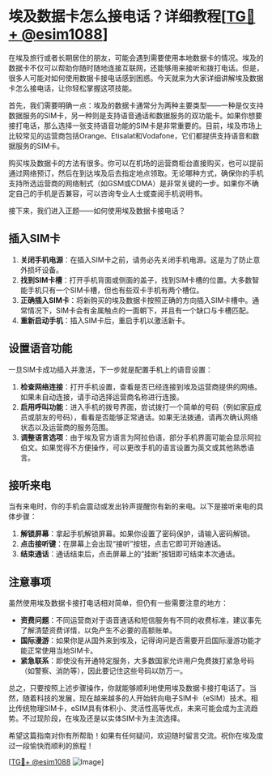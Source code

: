 # 埃及数据卡怎么接电话？详细教程[[TG💪+ @esim1088](https://t.me/s/esim1088)]

在埃及旅行或者长期居住的朋友，可能会遇到需要使用本地数据卡的情况。埃及的数据卡不仅可以帮助你随时随地连接互联网，还能够用来接听和拨打电话。但是，很多人可能对如何使用数据卡接电话感到困惑。今天就来为大家详细讲解埃及数据卡怎么接电话，让你轻松掌握这项技能。

首先，我们需要明确一点：埃及的数据卡通常分为两种主要类型——一种是仅支持数据服务的SIM卡，另一种则是支持语音通话和数据服务的双功能卡。如果你想要接打电话，那么选择一张支持语音功能的SIM卡是非常重要的。目前，埃及市场上比较常见的运营商包括Orange、Etisalat和Vodafone，它们都提供支持语音和数据服务的SIM卡。

购买埃及数据卡的方法有很多。你可以在机场的运营商柜台直接购买，也可以提前通过网络预订，然后在到达埃及后去指定地点领取。无论哪种方式，确保你的手机支持所选运营商的网络制式（如GSM或CDMA）是非常关键的一步。如果你不确定自己的手机是否兼容，可以咨询专业人士或查阅手机说明书。

接下来，我们进入正题——如何使用埃及数据卡接电话？

## 插入SIM卡

1. **关闭手机电源**：在插入SIM卡之前，请务必先关闭手机电源。这是为了防止意外损坏设备。
2. **找到SIM卡槽**：打开手机背面或侧面的盖子，找到SIM卡槽的位置。大多数智能手机只有一个SIM卡槽，但也有些双卡手机有两个槽位。
3. **正确插入SIM卡**：将新购买的埃及数据卡按照正确的方向插入SIM卡槽中。通常情况下，SIM卡会有金属触点的一面朝下，并且有一个缺口与卡槽匹配。
4. **重新启动手机**：插入SIM卡后，重启手机以激活新卡。

## 设置语音功能

一旦SIM卡成功插入并激活，下一步就是配置手机上的语音设置：

1. **检查网络连接**：打开手机设置，查看是否已经连接到埃及运营商提供的网络。如果未自动连接，请手动选择运营商名称进行连接。
2. **启用呼叫功能**：进入手机的拨号界面，尝试拨打一个简单的号码（例如家庭成员或朋友的号码），看看是否能够正常通话。如果无法拨通，请再次确认网络状态以及运营商的服务范围。
3. **调整语言选项**：由于埃及官方语言为阿拉伯语，部分手机界面可能会显示阿拉伯文。如果觉得不方便操作，可以更改手机的语言设置为英文或其他熟悉语言。

## 接听来电

当有来电时，你的手机会震动或发出铃声提醒你有新的来电。以下是接听来电的具体步骤：

1. **解锁屏幕**：拿起手机解锁屏幕。如果你设置了密码保护，请输入密码解锁。
2. **点击接听键**：在屏幕上会出现“接听”按钮，点击它即可开始通话。
3. **结束通话**：通话结束后，点击屏幕上的“挂断”按钮即可结束本次通话。

## 注意事项

虽然使用埃及数据卡接打电话相对简单，但仍有一些需要注意的地方：

- **资费问题**：不同运营商对于语音通话和短信服务有不同的收费标准，建议事先了解清楚资费详情，以免产生不必要的高额账单。
- **国际漫游**：如果你是从国外来到埃及，记得询问是否需要开启国际漫游功能才能正常使用当地SIM卡。
- **紧急联系**：即使没有开通特定服务，大多数国家允许用户免费拨打紧急号码（如警察、消防等），因此要记住这些号码以防万一。

总之，只要按照上述步骤操作，你就能够顺利地使用埃及数据卡接打电话了。当然，随着科技的发展，现在越来越多的人开始转向电子SIM卡（eSIM）技术。相比传统物理SIM卡，eSIM具有体积小、灵活性高等优点，未来可能会成为主流趋势。不过现阶段，在埃及还是以实体SIM卡为主流选择。

希望这篇指南对你有所帮助！如果有任何疑问，欢迎随时留言交流。祝你在埃及度过一段愉快而顺利的旅程！

[[TG💪+ @esim1088](https://t.me/s/esim1088) ![Image](https://i.postimg.cc/4NQfJmqS/Snipaste-2025-05-13-00-14-12.png)]